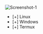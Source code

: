 ![Screenshot-1](https://github.com/DxeiZ/IPScan/assets/79997967/6e79ee99-7df7-41ea-b25c-2670ca72ee4a)

- [+] Linux
- [+] Windows
- [+] Termux
